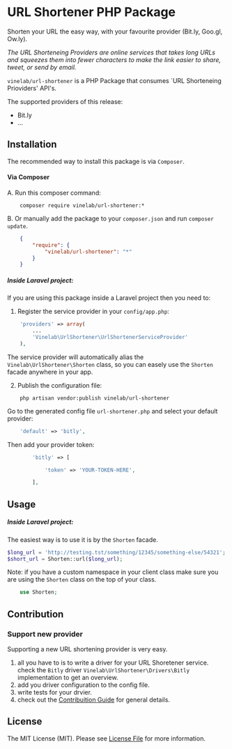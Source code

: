 # URL Shortener PHP Package

Shorten your URL the easy way, with your favourite provider (Bit.ly, Goo.gl, Ow.ly).

*The URL Shorteneing Providers are online services that takes long URLs and squeezes them into fewer characters to make the link easier to share, tweet, or send by email.*

`vinelab/url-shortener` is a PHP Package that consumes `URL Shorteneing Prioviders' API's.

The supported providers of this release:
* Bit.ly
* ...


## Installation

The recommended way to install this package is via `Composer`.

#### Via Composer

A. Run this composer command:
```dos 
	composer require vinelab/url-shortener:*
```

B. Or manually add the package to your `composer.json` and run `composer update`.
```json
    {
        "require": {
            "vinelab/url-shortener": "*"
        }
    }
```

##### Inside Laravel project:

If you are using this package inside a Laravel project then you need to:

1. Register the service provider in your `config/app.php`:
```php
    'providers' => array(
        ...
		'Vinelab\UrlShortener\UrlShortenerServiceProvider'
    ),
```
The service provider will automatically alias the `Vinelab\UrlShortener\Shorten` class, so you can easely use the `Shorten` facade anywhere in your app.

2. Publish the configuration file:
```dos 
	php artisan vendor:publish vinelab/url-shortener
```

Go to the generated config file `url-shortener.php` and select your default provider:
```php
	'default' => 'bitly',
```

Then add your provider token:
```php
        'bitly' => [

            'token' => 'YOUR-TOKEN-HERE',

        ],
```

 
## Usage

##### Inside Laravel project:

The easiest way is to use it is by the `Shorten` facade.
```php
$long_url = 'http://testing.tst/something/12345/something-else/54321';
$short_url = Shorten::url($long_url);
```
Note: if you have a custom namespace in your client class make sure you are using the `Shorten` class on the top of your class.
```php 
	use Shorten; 
```





## Contribution

### Support new provider

Supporting a new URL shortening provider is very easy.
1. all you have to is to write a driver for your URL Shoretener service.
check the `Bitly` driver `Vinelab\UrlShortener\Drivers\Bitly` implementation to get an overview.
2. add you driver configuration to the config file.
3. write tests for your drvier.
4. check out the  [Contribuition Guide](https://github.com/Vinelab/url-shortener/blob/master/CONTRIBUTING.md) for general details.


## License

The MIT License (MIT). Please see [License File](https://github.com/Vinelab/url-shortener/blob/master/LICENSE) for more information.

